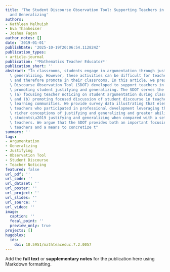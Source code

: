 ```yaml
---
title: 'The Student Discourse Observation Tool: Supporting Teachers in Noticing Justifying
  and Generalizing'
authors:
- Kathleen Melhuish
- Eva Thanheiser
- Joshua Fagan
author_notes: []
date: '2019-01-01'
publishDate: '2025-10-19T20:06:54.112824Z'
publication_types:
- article-journal
publication: '*Mathematics Teacher Educator*'
publication_short: ''
abstract: "In classrooms, students engage in argumentation through justifying and\
  \ generalizing. However, these activities can be difficult for teachers to conceptualize\
  \ and therefore promote in their classrooms. In this article, we present the Student\
  \ Discourse Observation Tool (SDOT) developed to support teachers in noticing and\
  \ promoting student justifying and generalizing. The SDOT serves the purpose of\
  \ (a) focusing teacher noticing on student argumentation during classroom observations,\
  \ and (b) promoting focused discussion of student discourse in teacher professional\
  \ learning communities. We provide survey data illustrating that elementary-level\
  \ teachers who participated in professional development leveraging the SDOT had\
  \ richer conceptions of justifying and generalizing and greater ability to characterize\
  \ students\u2019 justifying and generalizing when compared with a set of control\
  \ teachers. We argue that the SDOT provides both an important focusing lens for\
  \ teachers and a means to concretize t"
summary: ''
tags:
- Argumentation
- Generalizing
- Justifying
- Observation Tool
- Student Discourse
- Teacher Noticing
featured: false
url_pdf: ''
url_code: ''
url_dataset: ''
url_poster: ''
url_project: ''
url_slides: ''
url_source: ''
url_video: ''
image:
  caption: ''
  focal_point: ''
  preview_only: true
projects: []
hugoblox:
  ids:
    doi: 10.5951/mathteaceduc.7.2.0057
---
```


Add the **full text** or **supplementary notes** for the publication here using Markdown formatting.
